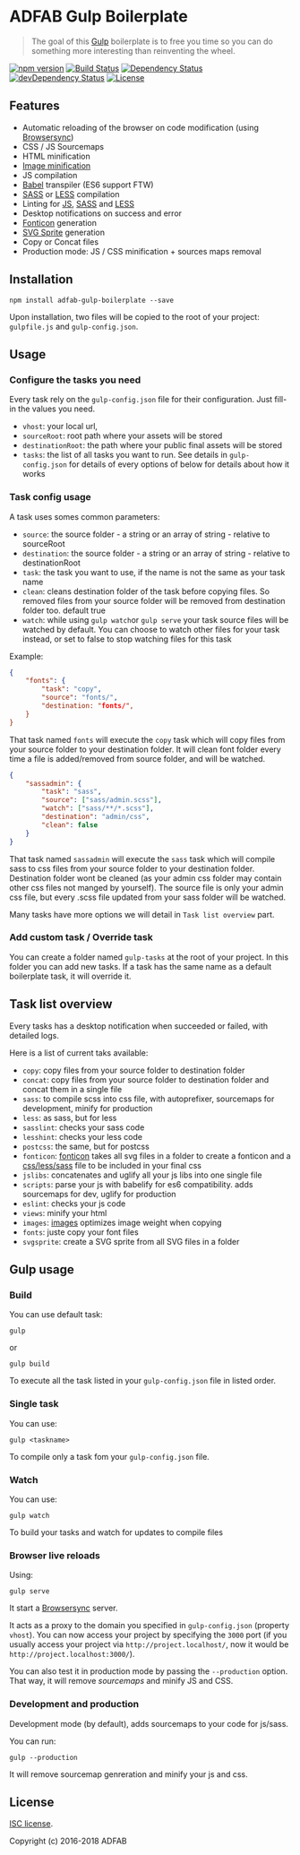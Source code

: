 # ADFAB Gulp Boilerplate

> The goal of this [Gulp](http://gulpjs.com/) boilerplate is to free you time so you can do something more interesting than reinventing the wheel.

[![npm version](https://badge.fury.io/js/adfab-gulp-boilerplate.svg)](http://badge.fury.io/js/adfab-gulp-boilerplate)
[![Build Status](https://travis-ci.org/AdFabConnect/adfab-gulp-boilerplate.svg?branch=master)](https://travis-ci.org/AdFabConnect/adfab-gulp-boilerplate)
[![Dependency Status](https://david-dm.org/AdFabConnect/adfab-gulp-boilerplate.svg?theme=shields.io)](https://david-dm.org/AdFabConnect/adfab-gulp-boilerplate)
[![devDependency Status](https://david-dm.org/AdFabConnect/adfab-gulp-boilerplate/dev-status.svg?theme=shields.io)](https://david-dm.org/AdFabConnect/adfab-gulp-boilerplate#info=devDependencies)
[![License](https://img.shields.io/badge/license-ISC-blue.svg)](https://raw.githubusercontent.com/AdFabConnect/adfab-gulp-boilerplate/master/LICENSE)

## Features

* Automatic reloading of the browser on code modification (using [Browsersync](https://www.browsersync.io/))
* CSS / JS Sourcemaps
* HTML minification
* [Image minification](https://www.npmjs.com/package/gulp-imagemin)
* JS compilation
* [Babel](https://babeljs.io/) transpiler (ES6 support FTW)
* [SASS](http://sass-lang.com/) or [LESS](http://lesscss.org/) compilation
* Linting for [JS](https://www.npmjs.com/package/gulp-eslint), [SASS](https://www.npmjs.com/package/gulp-sass-lint) and [LESS](https://www.npmjs.com/package/gulp-lesshint)
* Desktop notifications on success and error
* [Fonticon](gulp-iconfont) generation
* [SVG Sprite](gulp-svgstore) generation
* Copy or Concat files
* Production mode: JS / CSS minification + sources maps removal

## Installation

```shell
npm install adfab-gulp-boilerplate --save
```

Upon installation, two files will be copied to the root of your project: `gulpfile.js` and `gulp-config.json`.

## Usage

### Configure the tasks you need

Every task rely on the `gulp-config.json` file for their configuration. Just fill-in the values you need.
* `vhost`: your local url,
* `sourceRoot`: root path where your assets will be stored
* `destinationRoot`: the path where your public final assets will be stored
* `tasks`: the list of all tasks you want to run. See details in `gulp-config.json` for details of every options of below for details about how it works 
 
### Task config usage

A task uses somes common parameters:
* `source`: the source folder - a string or an array of string - relative to sourceRoot
* `destination`: the source folder - a string or an array of string - relative to destinationRoot
* `task`: the task you want to use, if the name is not the same as your task name
* `clean`: cleans destination folder of the task before copying files. So removed files from your source folder will be removed from destination folder too. default true
* `watch`: while using `gulp watch`or `gulp serve` your task source files will be watched by default. You can choose to watch other files for your task instead, or set to false to stop watching files for this task

Example:
```json
{
    "fonts": {
        "task": "copy",
        "source": "fonts/",
        "destination: "fonts/",
    }
}
```

That task named `fonts` will execute the `copy` task which will copy files from your source folder to your destination folder. It will clean font folder every time a file is added/removed from source folder, and will be watched.

```json
{
    "sassadmin": {
        "task": "sass",
        "source": ["sass/admin.scss"],
        "watch": ["sass/**/*.scss"],
        "destination": "admin/css",
        "clean": false
    }
}
```
That task named `sassadmin` will execute the `sass` task which will compile sass to css files from your source folder to your destination folder.
Destination folder wont be cleaned (as your admin css folder may contain other css files not manged by yourself).
The source file is only your admin css file, but every .scss file updated from your sass folder will be watched.

Many tasks have more options we will detail in `Task list overview` part.

### Add custom task / Override task

You can create a folder named `gulp-tasks` at the root of your project.
In this folder you can add new tasks. If a task has the same name as a default boilerplate task, it will override it.


## Task list overview

Every tasks has a desktop notification when succeeded or failed, with detailed logs.

Here is a list of current taks available:
* `copy`: copy files from your source folder to destination folder
* `concat`: copy files from your source folder to destination folder and concat them in a single file
* `sass`: to compile scss into css file, with autoprefixer, sourcemaps for development, minify for production
* `less`: as sass, but for less
* `sasslint`: checks your sass code
* `lesshint`: checks your less code
* `postcss`: the same, but for postcss
* `fonticon`: [fonticon](https://www.npmjs.com/package/gulp-iconfont) takes all svg files in a folder to create a fonticon and a [css/less/sass](https://www.npmjs.com/package/gulp-iconfont-css) file to be included in your final css
* `jslibs`: concatenates and uglify all your js libs into one single file
* `scripts`: parse your js with babelify for es6 compatibility. adds sourcemaps for dev, uglify for production
* `eslint`: checks your js code
* `views`: minify your html
* `images`: [images](https://www.npmjs.com/package/gulp-imagemin) optimizes image weight when copying
* `fonts`: juste copy your font files
* `svgsprite`: create a SVG sprite from all SVG files in a folder

## Gulp usage

### Build

You can use default task:

```shell
gulp
```

or 

```shell
gulp build
```

To execute all the task listed in your `gulp-config.json` file in listed order.

### Single task

You can use:

```shell
gulp <taskname>
```

To compile only a task fom your `gulp-config.json` file.

### Watch

You can use:

```shell
gulp watch
```

To build your tasks and watch for updates to compile files

### Browser live reloads

Using:

```shell
gulp serve
```

It start a [Browsersync](https://www.browsersync.io/) server.

It acts as a proxy to the domain you specified in `gulp-config.json` (property `vhost`). You can now access your project by specifying the `3000` port (if you usually access your project via `http://project.localhost/`, now it would be `http://project.localhost:3000/`).

You can also test it in production mode by passing the `--production` option. That way, it will remove *sourcemaps* and minify JS and CSS.

### Development and production

Development mode (by default), adds sourcemaps to your code for js/sass.

You can run:
 
```shell
gulp --production
```

It will remove sourcemap genreration and minify your js and css.

## License

[ISC license](https://github.com/AdFabConnect/adfab-gulp-boilerplate/blob/master/LICENSE).

Copyright (c) 2016-2018 ADFAB
